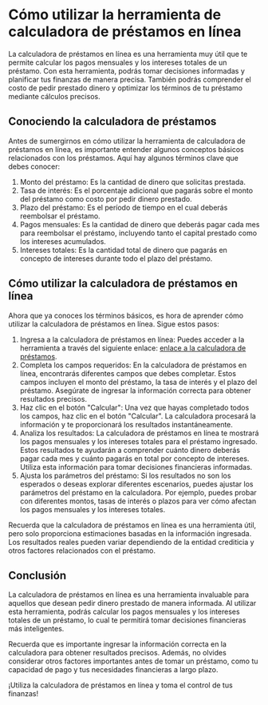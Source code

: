 Cómo utilizar la herramienta de calculadora de préstamos en línea
=================================================================

La calculadora de préstamos en línea es una herramienta muy útil que te permite calcular los pagos mensuales y los intereses totales de un préstamo. Con esta herramienta, podrás tomar decisiones informadas y planificar tus finanzas de manera precisa. También podrás comprender el costo de pedir prestado dinero y optimizar los términos de tu préstamo mediante cálculos precisos.

Conociendo la calculadora de préstamos
--------------------------------------

Antes de sumergirnos en cómo utilizar la herramienta de calculadora de préstamos en línea, es importante entender algunos conceptos básicos relacionados con los préstamos. Aquí hay algunos términos clave que debes conocer:

1. Monto del préstamo: Es la cantidad de dinero que solicitas prestada.
2. Tasa de interés: Es el porcentaje adicional que pagarás sobre el monto del préstamo como costo por pedir dinero prestado.
3. Plazo del préstamo: Es el período de tiempo en el cual deberás reembolsar el préstamo.
4. Pagos mensuales: Es la cantidad de dinero que deberás pagar cada mes para reembolsar el préstamo, incluyendo tanto el capital prestado como los intereses acumulados.
5. Intereses totales: Es la cantidad total de dinero que pagarás en concepto de intereses durante todo el plazo del préstamo.

Cómo utilizar la calculadora de préstamos en línea
--------------------------------------------------

Ahora que ya conoces los términos básicos, es hora de aprender cómo utilizar la calculadora de préstamos en línea. Sigue estos pasos:

1. Ingresa a la calculadora de préstamos en línea: Puedes acceder a la herramienta a través del siguiente enlace: [enlace a la calculadora de préstamos](https://www.onlinecalculatorsfree.com/es/financial/loan-calculator.html).
2. Completa los campos requeridos: En la calculadora de préstamos en línea, encontrarás diferentes campos que debes completar. Estos campos incluyen el monto del préstamo, la tasa de interés y el plazo del préstamo. Asegúrate de ingresar la información correcta para obtener resultados precisos.
3. Haz clic en el botón "Calcular": Una vez que hayas completado todos los campos, haz clic en el botón "Calcular". La calculadora procesará la información y te proporcionará los resultados instantáneamente.
4. Analiza los resultados: La calculadora de préstamos en línea te mostrará los pagos mensuales y los intereses totales para el préstamo ingresado. Estos resultados te ayudarán a comprender cuánto dinero deberás pagar cada mes y cuánto pagarás en total por concepto de intereses. Utiliza esta información para tomar decisiones financieras informadas.
5. Ajusta los parámetros del préstamo: Si los resultados no son los esperados o deseas explorar diferentes escenarios, puedes ajustar los parámetros del préstamo en la calculadora. Por ejemplo, puedes probar con diferentes montos, tasas de interés o plazos para ver cómo afectan los pagos mensuales y los intereses totales.

Recuerda que la calculadora de préstamos en línea es una herramienta útil, pero solo proporciona estimaciones basadas en la información ingresada. Los resultados reales pueden variar dependiendo de la entidad crediticia y otros factores relacionados con el préstamo.

Conclusión
----------

La calculadora de préstamos en línea es una herramienta invaluable para aquellos que desean pedir dinero prestado de manera informada. Al utilizar esta herramienta, podrás calcular los pagos mensuales y los intereses totales de un préstamo, lo cual te permitirá tomar decisiones financieras más inteligentes.

Recuerda que es importante ingresar la información correcta en la calculadora para obtener resultados precisos. Además, no olvides considerar otros factores importantes antes de tomar un préstamo, como tu capacidad de pago y tus necesidades financieras a largo plazo.

¡Utiliza la calculadora de préstamos en línea y toma el control de tus finanzas!